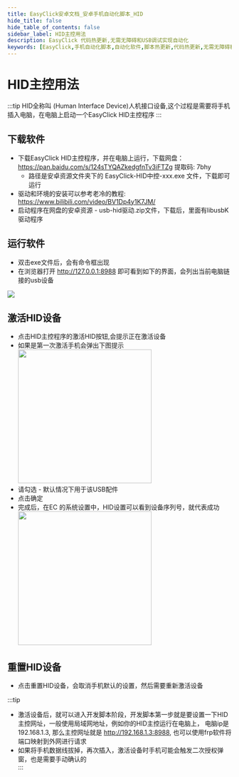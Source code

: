 ```yaml
---
title: EasyClick安卓文档_安卓手机自动化脚本_HID
hide_title: false
hide_table_of_contents: false
sidebar_label: HID主控用法
description: EasyClick 代码热更新,无需无障碍和USB调试实现自动化
keywords: [EasyClick,手机自动化脚本,自动化软件,脚本热更新,代码热更新,无需无障碍和USB调试实现自动化]
---
```

# HID主控用法
:::tip
HID全称叫 (Human Interface Device)人机接口设备,这个过程是需要将手机插入电脑，在电脑上启动一个EasyClick HID主控程序
:::
## 下载软件
- 下载EasyClick HID主控程序，并在电脑上运行，下载网盘：https://pan.baidu.com/s/124sTYQAZkedgfnTv3iFTZg 提取码: 7bhy
  - 路径是安卓资源文件夹下的 EasyClick-HID中控-xxx.exe 文件，下载即可运行
- 驱动和环境的安装可以参考老冷的教程: https://www.bilibili.com/video/BV1Dp4y1K7JM/
- 启动程序在网盘的安卓资源 - usb-hid驱动.zip文件，下载后，里面有libusbK驱动程序
## 运行软件
- 双击exe文件后，会有命令框出现
- 在浏览器打开 http://127.0.0.1:8988 即可看到如下的界面，会列出当前电脑链接的usb设备
<img src='/androidimg/hid-1.png'  />

## 激活HID设备
- 点击HID主控程序的激活HID按钮,会提示正在激活设备
- 如果是第一次激活手机会弹出下图提示<br/>
  <img src='/androidimg/hid-2.png'  width="300"/>
- 请勾选 - 默认情况下用于该USB配件
- 点击确定
- 完成后，在EC 的系统设置中，HID设置可以看到设备序列号，就代表成功
  <br/>
  <img src='/androidimg/hid-3.png'  width="300"/>
## 重置HID设备
- 点击重置HID设备，会取消手机默认的设置，然后需要重新激活设备

:::tip
  - 激活设备后，就可以进入开发脚本阶段，开发脚本第一步就是要设置一下HID主控网址，一般使用局域网地址，例如你的HID主控运行在电脑上，
  电脑ip是 192.168.1.3, 那么主控网址就是 http://192.168.1.3:8988, 也可以使用frp软件将端口映射到外网进行请求
  - 如果将手机数据线拔掉，再次插入，激活设备时手机可能会触发二次授权弹窗，也是需要手动确认的  
:::
